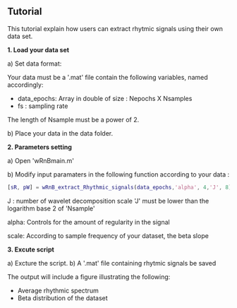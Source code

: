 ## Tutorial

This tutorial explain how users can extract rhytmic signals using their own data set. 

**1. Load your data set**

a) Set data format:

  Your data must be a '.mat' file contain the following variables, named accordingly:
  - data_epochs: Array in double of size : Nepochs X Nsamples
  - fs : sampling rate 

   The length of Nsample must be a power of 2.
   
b) Place your data in the data folder.

**2. Parameters setting**

a) Open 'wRnBmain.m'

b) Modify input paramaters in the following function according to your data :

```matlab
[sR, pW] = wRnB_extract_Rhythmic_signals(data_epochs,'alpha', 4,'J', 8);
```
J :  number of wavelet decomposition scale
'J' must be lower than the logarithm base 2 of 'Nsample'

alpha: Controls for the amount of regularity in the signal 

scale: According to sample frequency of your dataset, the beta slope

**3. Excute script**

a) Excture the script.
b) A '.mat' file containing rhytmic signals be saved

The output will include a figure illustrating the following:
- Average rhythmic spectrum
- Beta distribution of the dataset
